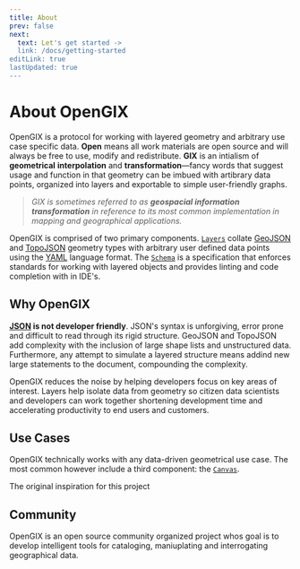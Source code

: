 ```yaml
---
title: About
prev: false
next:
  text: Let's get started ->
  link: /docs/getting-started
editLink: true
lastUpdated: true
---
```


# About OpenGIX

OpenGIX is a protocol for working with layered geometry and arbitrary use case specific data. **Open** means all work materials are open source and will always be free to use, modify and redistribute. **GIX** is an intialism of **geometrical** **interpolation** and **transformation**—fancy words that suggest usage and function in that geometry can be imbued with artibrary data points, organized into layers and exportable to simple user-friendly graphs.

> _GIX is sometimes referred to as **geospacial information transformation** in reference to its most common implementation in mapping and geographical applications._

OpenGIX is comprised of two primary components. [`Layers`]() collate [GeoJSON](https://geojson.org) and [TopoJSON](https://github.com/topojson/topojson) geometry types with arbitrary user defined data points using the [YAML](https://yaml.org) language format. The [`Schema`](https://opengix.org/schema) is a specification that enforces standards for working with layered objects and provides linting and code completion with in IDE's.

## Why OpenGIX

**[JSON](https://www.json.org) is not developer friendly**. JSON's syntax is unforgiving, error prone and difficult to read through its rigid structure. GeoJSON and TopoJSON add complexity with the inclusion of large shape lists and unstructured data. Furthermore, any attempt to simulate a layered structure means addind new large statements to the document, compounding the complexity.

OpenGIX reduces the noise by helping developers focus on key areas of interest. Layers help isolate data from geometry so citizen data scientists and developers can work together shortening development time and accelerating productivity to end users and customers.

## Use Cases

OpenGIX technically works with any data-driven geometrical use case. The most common however include a third component: the [`Canvas`]().

The original inspiration for this project

## Community

OpenGIX is an open source community organized project whos goal is to develop intelligent tools for cataloging, maniuplating and interrogating geographical data.
